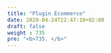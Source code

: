 ```yaml
---
title: "Plugin Ecommerce"
date: 2020-04-24T22:47:10+02:00
draft: false
weight : 735
pre: "<b>735. </b>"
---
```



